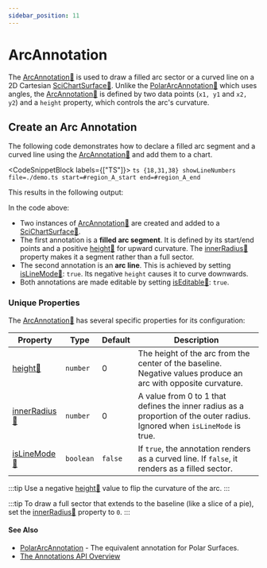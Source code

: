 ```yaml
---
sidebar_position: 11
---
```


# ArcAnnotation

The [ArcAnnotation:blue_book:](https://www.scichart.com/documentation/js/v4/typedoc/classes/arcannotation.html) is used to draw a filled arc sector or a curved line on a 2D Cartesian [SciChartSurface:blue_book:](https://www.scichart.com/documentation/js/current/typedoc/classes/scichartsurface.html). Unlike the [PolarArcAnnotation:blue_book:](https://www.scichart.com/documentation/js/v4/typedoc/classes/polararcannotation.html) which uses angles, the [ArcAnnotation:blue_book:](https://www.scichart.com/documentation/js/v4/typedoc/classes/arcannotation.html) is defined by two data points (`x1, y1` and `x2, y2`) and a `height` property, which controls the arc's curvature.

## Create an Arc Annotation

The following code demonstrates how to declare a filled arc segment and a curved line using the [ArcAnnotation:blue_book:](https://www.scichart.com/documentation/js/v4/typedoc/classes/arcannotation.html) and add them to a chart.

<CodeSnippetBlock labels={["TS"]}>
    ```ts {18,31,38} showLineNumbers file=./demo.ts start=#region_A_start end=#region_A_end
    ```
</CodeSnippetBlock>

This results in the following output:

<LiveDocSnippet name="./demo" />

In the code above:
- Two instances of [ArcAnnotation:blue_book:](https://www.scichart.com/documentation/js/v4/typedoc/classes/arcannotation.html) are created and added to a [SciChartSurface:blue_book:](https://www.scichart.com/documentation/js/current/typedoc/classes/scichartsurface.html).
- The first annotation is a **filled arc segment**. It is defined by its start/end points and a positive [height:blue_book:](https://www.scichart.com/documentation/js/v4/typedoc/classes/arcannotation.html#height) for upward curvature. The [innerRadius:blue_book:](https://www.scichart.com/documentation/js/v4/typedoc/classes/arcannotation.html#innerradius) property makes it a segment rather than a full sector.
- The second annotation is an **arc line**. This is achieved by setting [isLineMode:blue_book:](https://www.scichart.com/documentation/js/v4/typedoc/classes/arcannotation.html#islinemode): `true`. Its negative `height` causes it to curve downwards.
- Both annotations are made editable by setting [isEditable:blue_book:](https://www.scichart.com/documentation/js/v4/typedoc/classes/arcannotation.html#iseditable): `true`.

### Unique Properties

The [ArcAnnotation:blue_book:](https://www.scichart.com/documentation/js/v4/typedoc/classes/arcannotation.html) has several specific properties for its configuration:

| Property | Type | Default | Description |
|----------|------|---------|-------------|
| [height:blue_book:](https://www.scichart.com/documentation/js/v4/typedoc/classes/arcannotation.html#height) | `number` | 0 | The height of the arc from the center of the baseline. Negative values produce an arc with opposite curvature. |
| [innerRadius:blue_book:](https://www.scichart.com/documentation/js/v4/typedoc/classes/arcannotation.html#innerradius) | `number` | 0 | A value from 0 to 1 that defines the inner radius as a proportion of the outer radius. Ignored when `isLineMode` is true. |
| [isLineMode:blue_book:](https://www.scichart.com/documentation/js/v4/typedoc/classes/arcannotation.html#islinemode) | `boolean` | `false` | If `true`, the annotation renders as a curved line. If `false`, it renders as a filled sector. |

:::tip
Use a negative [height:blue_book:](https://www.scichart.com/documentation/js/v4/typedoc/classes/arcannotation.html#height) value to flip the curvature of the arc.
:::

:::tip
To draw a full sector that extends to the baseline (like a slice of a pie), set the [innerRadius:blue_book:](https://www.scichart.com/documentation/js/v4/typedoc/classes/arcannotation.html#innerradius) property to `0`.
:::

#### See Also

* [PolarArcAnnotation](/2d-charts/annotations-api/polar-arc-annotation) - The equivalent annotation for Polar Surfaces.
* [The Annotations API Overview](/2d-charts/annotations-api/annotations-api-overview)